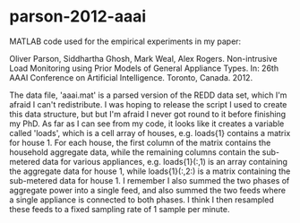 # parson-2012-aaai
MATLAB code used for the empirical experiments in my paper:

Oliver Parson, Siddhartha Ghosh, Mark Weal, Alex Rogers. Non-intrusive Load Monitoring using Prior Models of General Appliance Types. In: 26th AAAI Conference on Artificial Intelligence. Toronto, Canada. 2012.

The data file, 'aaai.mat' is a parsed version of the REDD data set, which I'm afraid I can't redistribute. I was hoping to release the script I used to create this data structure, but but I'm afraid I never got round to it before finishing my PhD. As far as I can see from my code, it looks like it creates a variable called 'loads', which is a cell array of houses, e.g. loads{1} contains a matrix for house 1. For each house, the first column of the matrix contains the household aggregate data, while the remaining columns contain the sub-metered data for various appliances, e.g. loads{1}(:,1) is an array containing the aggregate data for house 1, while loads{1}(:,2:) is a matrix containing the sub-metered data for house 1. I remember I also summed the two phases of aggregate power into a single feed, and also summed the two feeds where a single appliance is connected to both phases. I think I then resampled these feeds to a fixed sampling rate of 1 sample per minute.
